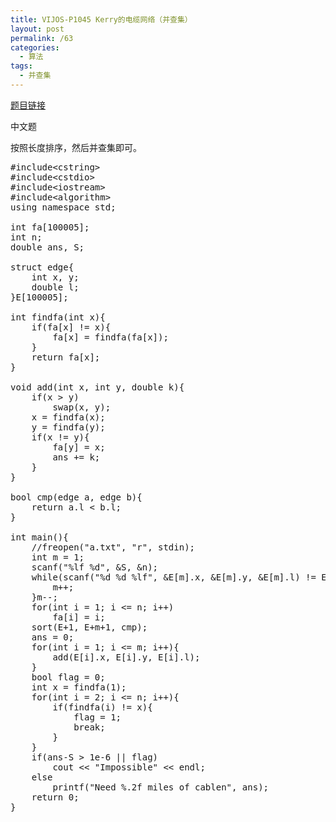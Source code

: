 ```yaml
---
title: VIJOS-P1045 Kerry的电缆网络（并查集）
layout: post
permalink: /63
categories:
  - 算法
tags:
  - 并查集
---
```

<a href="https://vijos.org/p/1045" target="_blank">题目链接</a>

中文题

按照长度排序，然后并查集即可。

<pre class="brush: cpp; title: ; notranslate" title="">#include&lt;cstring&gt;
#include&lt;cstdio&gt;
#include&lt;iostream&gt;
#include&lt;algorithm&gt;
using namespace std;

int fa[100005];
int n;
double ans, S;

struct edge{
    int x, y;
    double l;
}E[100005];

int findfa(int x){
    if(fa[x] != x){
        fa[x] = findfa(fa[x]);
    }
    return fa[x];
}

void add(int x, int y, double k){
    if(x &gt; y)
        swap(x, y);
    x = findfa(x);
    y = findfa(y);
    if(x != y){
        fa[y] = x;
        ans += k;
    }
}

bool cmp(edge a, edge b){
    return a.l &lt; b.l;
}

int main(){
    //freopen("a.txt", "r", stdin);
    int m = 1;
    scanf("%lf %d", &S, &n);
    while(scanf("%d %d %lf", &E[m].x, &E[m].y, &E[m].l) != EOF){
        m++;
    }m--;
    for(int i = 1; i &lt;= n; i++)
        fa[i] = i;
    sort(E+1, E+m+1, cmp);
    ans = 0;
    for(int i = 1; i &lt;= m; i++){
        add(E[i].x, E[i].y, E[i].l);
    }
    bool flag = 0;
    int x = findfa(1);
    for(int i = 2; i &lt;= n; i++){
        if(findfa(i) != x){
            flag = 1;
            break;
        }
    }
    if(ans-S &gt; 1e-6 || flag)
        cout &lt;&lt; "Impossible" &lt;&lt; endl;
    else
        printf("Need %.2f miles of cablen", ans);
    return 0;
}
</pre>